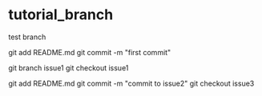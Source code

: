 # tutorial_branch

test branch

git add README.md
git commit -m "first commit"

git branch issue1
git checkout issue1


git add README.md
git commit -m "commit to issue2"
git checkout issue3
